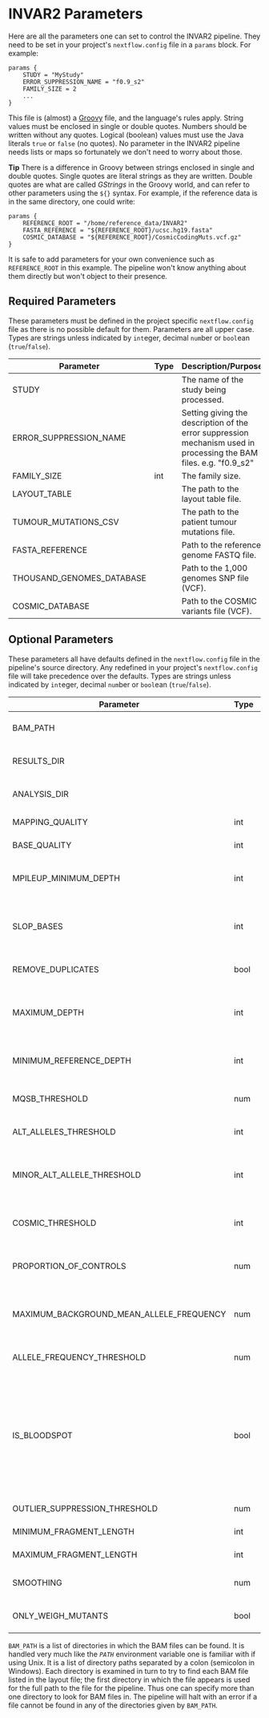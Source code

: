 # INVAR2 Parameters

Here are all the parameters one can set to control the INVAR2 pipeline.
They need to be set in your project's `nextflow.config` file in a `params`
block. For example:

```
params {
    STUDY = "MyStudy"
    ERROR_SUPPRESSION_NAME = "f0.9_s2"
    FAMILY_SIZE = 2
    ...
}
```

This file is (almost) a [Groovy](http://groovy-lang.org/) file, and the
language's rules apply. String values must be enclosed in single or
double quotes. Numbers should be written without any quotes. Logical
(boolean) values must use the Java literals `true` or `false` (no quotes).
No parameter in the INVAR2 pipeline needs lists or maps so fortunately
we don't need to worry about those.

__Tip__ There is a difference in Groovy between strings enclosed in single
and double quotes. Single quotes are literal strings as they are written.
Double quotes are what are called _GStrings_ in the Groovy world, and can
refer to other parameters using the `${}` syntax. For example, if the
reference data is in the same directory, one could write:

```
params {
    REFERENCE_ROOT = "/home/reference_data/INVAR2"
    FASTA_REFERENCE = "${REFERENCE_ROOT}/ucsc.hg19.fasta"
    COSMIC_DATABASE = "${REFERENCE_ROOT}/CosmicCodingMuts.vcf.gz"
}
```

It is safe to add parameters for your own convenience such as `REFERENCE_ROOT`
in this example. The pipeline won't know anything about them directly but won't
object to their presence.

## Required Parameters

These parameters must be defined in the project specific `nextflow.config`
file as there is no possible default for them. Parameters are all upper case.
Types are strings unless indicated by `int`eger, decimal `num`ber or `bool`ean (`true`/`false`).

| Parameter                 | Type | Description/Purpose                                        |
|---------------------------|------|------------------------------------------------------------|
| STUDY                     |      | The name of the study being processed.                     |
| ERROR_SUPPRESSION_NAME    |      | Setting giving the description of the error suppression mechanism used in processing the BAM files. e.g. "f0.9_s2" |
| FAMILY_SIZE               | int  | The family size.                                           |
| LAYOUT_TABLE              |      | The path to the layout table file.                         |
| TUMOUR_MUTATIONS_CSV      |      | The path to the patient tumour mutations file.             |
| FASTA_REFERENCE           |      | Path to the reference genome FASTQ file.                   |
| THOUSAND_GENOMES_DATABASE |      | Path to the 1,000 genomes SNP file (VCF).                  |
| COSMIC_DATABASE           |      | Path to the COSMIC variants file (VCF).                    |

## Optional Parameters

These parameters all have defaults defined in the `nextflow.config` file in the
pipeline's source directory. Any redefined in your project's `nextflow.config`
file will take precedence over the defaults.
Types are strings unless indicated by `int`eger, decimal `num`ber or `bool`ean (`true`/`false`).

| Parameter                      | Type | Default                   | Description/Purpose                                       |
|--------------------------------|------|---------------------------|-----------------------------------------------------------|
| BAM_PATH                       |      | "${launchDir}/bam"        | A list of directories the aligned BAM files can be found in. |
| RESULTS_DIR                    |      | "${launchDir}/results"    | The directory to write results (R _RDS_ files) to.        |
| ANALYSIS_DIR                   |      | "${launchDir}/analysis"   | The directory to write analysis plots and report to.      |
| MAPPING_QUALITY                | int  | 40                        | Minimum mapping quality threshold.                        |
| BASE_QUALITY                   | int  | 20                        | Minimum base quality threshold.                           |
| MPILEUP_MINIMUM_DEPTH          | int  | 2                         | Minimum depth to consider for mpileup. Set to 1 for sWGS samples. |
| SLOP_BASES                     | int  | 10                        | How many bases either side of the target base to assess for the background error rate. |
| REMOVE_DUPLICATES              | bool | true                      | Whether to remove duplicates in pile ups.                 |
| MAXIMUM_DEPTH                  | int  | 1500                      | Omit data points with uncharacteristically high unique depth given the input mass used. |
| MINIMUM_REFERENCE_DEPTH        | int  | 5                         | Here we require at least 5 reference reads at a locus. Set to 0 for sWGS. |
| MQSB_THRESHOLD                 | num  | 0.01                      | Exclude data points due to poor MQ and SB.                |
| ALT_ALLELES_THRESHOLD          | int  | 3                         | Blacklist loci with &ge; N separate alternate alleles.    |
| MINOR_ALT_ALLELE_THRESHOLD     | int  | 2                         | Blacklist multiallelic loci with a mutant read count of &ge; N in the minor mutant allele. |
| COSMIC_THRESHOLD               | int  | 0                         | Loci with &gt; N entries in COSMIC are considered as COSMIC mutations. |
| PROPORTION_OF_CONTROLS         | num  | 0.1                       | Blacklist loci that have signal in &gt; P of the non-patient specific samples. |
| MAXIMUM_BACKGROUND_MEAN_ALLELE_FREQUENCY | num | 0.01             | Filter loci with a background allele frequency in controls greater than this value. |
| ALLELE_FREQUENCY_THRESHOLD     | num  | 0.01                      | Maximum allele frequency value for acceptable samples.    |
| IS_BLOODSPOT                   | bool | false                     | Only change to true if you are running blood spot data through the pipeline. This omits outlier-suppression on samples with deduplicated depth of &lt;5x because high AF loci cannot be reliably identified with low depth. |
| OUTLIER_SUPPRESSION_THRESHOLD  | num  | 0.05                      | Outlier suppression threshold.                            |
| MINIMUM_FRAGMENT_LENGTH        | int  | 60                        | Minimum fragment length.                                  |
| MAXIMUM_FRAGMENT_LENGTH        | int  | 300                       | Maximum fragment length.                                  |
| SMOOTHING                      | num  | 0.25                      | Smoothing function for size profile (width of smoothing). |
| ONLY_WEIGH_MUTANTS             | bool | true                      | Only weigh ctDNA signal based on mutant fragments.        |

`BAM_PATH` is a list of directories in which the BAM files can be found. It is
handled very much like the _`PATH`_ environment variable one is familiar with
if using Unix. It is a list of directory paths separated by a colon (semicolon in
Windows). Each directory is examined in turn to try
to find each BAM file listed in the layout file; the first directory in which the
file appears is used for the full path to the file for the pipeline.
Thus one can specify more than one directory to look for BAM files in.
The pipeline will halt with an error if a file cannot be
found in any of the directories given by `BAM_PATH`.
